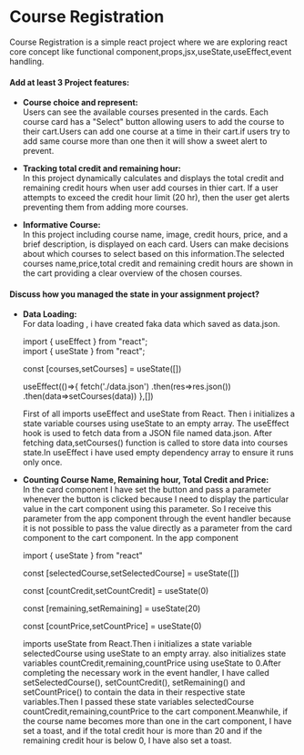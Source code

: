 
# Course Registration

Course Registration is a simple react project where we are exploring react core concept like functional component,props,jsx,useState,useEffect,event handling.




#### Add at least 3 Project features:

* **Course choice and represent:**  
     Users can see the available courses presented in the cards. Each course card has a "Select" button allowing users to add the course to their cart.Users can add one course at a time in their cart.if users try to add same course more than one then it will show a sweet alert to prevent.


* **Tracking total credit and remaining hour:**  
    In this project dynamically calculates and displays the total credit and remaining credit hours when user add courses in thier cart. If a user attempts to exceed the credit hour limit (20 hr), then the user get alerts  preventing them from adding more courses.

* **Informative Course:**    
    In this project including course name, image, credit hours, price, and a brief description, is displayed on each  card. Users can make decisions about which courses to select based on this information.The selected courses name,price,total credit and remaining credit hours are shown in the cart  providing a clear overview of the chosen courses.


#### Discuss how you managed the state in your assignment project?

* **Data Loading:**  
    For data loading , i have created faka data which saved as data.json.
    
    import { useEffect } from "react";  
    import { useState } from "react";

    const [courses,setCourses] = useState([]) 

     useEffect(()=>{
        fetch('./data.json')
        .then(res=>res.json())
        .then(data=>setCourses(data))
    },[])

    First of all imports useEffect and useState from React. Then i initializes a state variable courses using useState to an empty array. The useEffect hook is used to fetch data from a JSON file named data.json. After fetching data,setCourses() function is called to store data into courses state.In useEffect i have used empty dependency array to ensure it runs only once.

* **Counting Course Name, Remaining hour, Total Credit and Price:**  
    In the card component I have set the button and pass a parameter whenever the button is clicked because I need to display the particular value in the cart component using this parameter. So I receive this parameter from the app component through the event handler because it is not possible to pass  the value directly as a parameter from the card component to the cart component.
    In the app component  

    import { useState } from "react"  

    const [selectedCourse,setSelectedCourse] = useState([])

    const [countCredit,setCountCredit] = useState(0)

    const [remaining,setRemaining] = useState(20)

    const [countPrice,setCountPrice] = useState(0)  

   imports useState from React.Then i initializes a state variable selectedCourse  using useState to an empty array. also initializes state variables countCredit,remaining,countPrice using useState to 0.After completing the necessary work in the event handler, I have called setSelectedCourse(), setCountCredit(), setRemaining() and setCountPrice() to contain the data in their respective state variables.Then I passed these state variables selectedCourse countCredit,remaining,countPrice to the cart component.Meanwhile, if the course name becomes more than one in the cart component, I have set a toast, and if the total credit hour is more than 20 and if the remaining credit hour is below 0, I have also set a toast.





